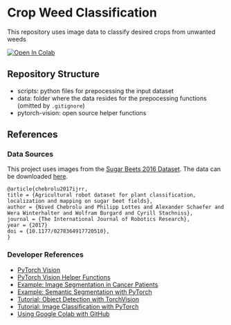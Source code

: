 # Crop Weed Classification

This repository uses image data to classify desired crops from unwanted weeds


[![Open In Colab](https://colab.research.google.com/assets/colab-badge.svg)](https://colab.research.google.com/drive/1Z75ffmmFIvQZ91ksWE6xCglssYIy89yh?usp=sharing)


## Repository Structure

- scripts: python files for prepocessing the input dataset
- data: folder where the data resides for the prepocessing functions (omitted by `.gitignore`)
- pytorch-vision: open source helper functions

## References

### Data Sources

This project uses images from the [Sugar Beets 2016 Dataset](https://www.ipb.uni-bonn.de/data/sugarbeets2016/). The data can be downloaded [here](https://www.ipb.uni-bonn.de/datasets_IJRR2017/).

```
@article{chebrolu2017ijrr,
title = {Agricultural robot dataset for plant classification, localization and mapping on sugar beet fields},
author = {Nived Chebrolu and Philipp Lottes and Alexander Schaefer and Wera Winterhalter and Wolfram Burgard and Cyrill Stachniss},
journal = {The International Journal of Robotics Research},
year = {2017}
doi = {10.1177/0278364917720510},
}
```

### Developer References

- [PyTorch Vision](https://github.com/pytorch/vision)
- [PyTorch Vision Helper Functions](https://discuss.pytorch.org/t/modulenotfounderror-no-module-named-engine/59564)
- [Example: Image Segmentation in Cancer Patients](https://seymatas.medium.com/pytorch-image-segmentation-tutorial-for-beginners-i-88d07a6a63e4)
- [Example: Semantic Segmentation with PyTorch](https://learnopencv.com/pytorch-for-beginners-semantic-segmentation-using-torchvision/)
- [Tutorial: Object Detection with TorchVision](https://pytorch.org/tutorials/intermediate/torchvision_tutorial.html)
- [Tutorial: Image Classification with PyTorch](https://towardsdatascience.com/a-beginners-tutorial-on-building-an-ai-image-classifier-using-pytorch-6f85cb69cba7)
- [Using Google Colab with GitHub](https://colab.research.google.com/github/googlecolab/colabtools/blob/master/notebooks/colab-github-demo.ipynb#scrollTo=8QAWNjizy_3O)
